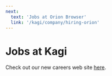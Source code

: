 ```yaml
---
next:
  text: 'Jobs at Orion Browser'
  link: '/kagi/company/hiring-orion'
---
```

# Jobs at Kagi 

Check out our new careers web site [here](https://kagi.peopleforce.io/careers).